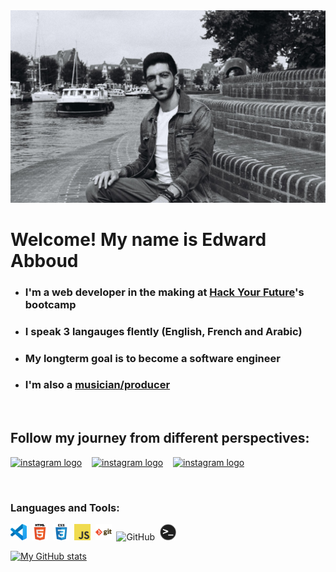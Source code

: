 <img src=./backdrop2.jpg>

<!--Intro section-->
# **Welcome! My name is Edward Abboud**
* ### I'm a web developer in the making at [Hack Your Future]'s bootcamp
* ### I speak 3 langauges flently (English, French and Arabic)
* ### My longterm goal is to become a software engineer
* ### I'm also a [musician/producer]
<!--End of Intro section-->

<br>

<!--Links and Logos-->
## **Follow my journey from different perspectives:**
<a href="https://www.instagram.com/mindofmidist/?hl=en" target="_blank"><img src="https://upload.wikimedia.org/wikipedia/commons/thumb/e/e7/Instagram_logo_2016.svg/800px-Instagram_logo_2016.svg.png" alt="instagram logo" height=30px></a>&nbsp;&nbsp;&nbsp;
<a href="https://www.instagram.com/mindofmidist/?hl=en" target="_blank"><img src="https://upload.wikimedia.org/wikipedia/commons/thumb/0/01/LinkedIn_Logo.svg/1200px-LinkedIn_Logo.svg.png" alt="instagram logo" height=30px></a>&nbsp;&nbsp;&nbsp;
<a href="https://open.spotify.com/playlist/32fqm8SvfrcyWrdz19z89u?si=38018aa232c347cc" target="_blank"><img src="https://upload.wikimedia.org/wikipedia/commons/thumb/1/19/Spotify_logo_without_text.svg/1200px-Spotify_logo_without_text.svg.png" alt="instagram logo" width=30px></a>
<!-- End of Links and Logos section-->
<br>

<!--Platforms i use-->
### Languages and Tools:

<img alt="Visual Studio Code" width="26px" src="https://raw.githubusercontent.com/github/explore/80688e429a7d4ef2fca1e82350fe8e3517d3494d/topics/visual-studio-code/visual-studio-code.png" />&nbsp;
<img alt="HTML5" width="26px" src="https://raw.githubusercontent.com/github/explore/80688e429a7d4ef2fca1e82350fe8e3517d3494d/topics/html/html.png">&nbsp;
<img alt="CSS3" width="26px" src="https://raw.githubusercontent.com/github/explore/80688e429a7d4ef2fca1e82350fe8e3517d3494d/topics/css/css.png">&nbsp;
<img alt="JavaScript" width="26px" src="https://raw.githubusercontent.com/github/explore/80688e429a7d4ef2fca1e82350fe8e3517d3494d/topics/javascript/javascript.png">&nbsp;
<img alt="Git" width="26px" src="https://raw.githubusercontent.com/github/explore/80688e429a7d4ef2fca1e82350fe8e3517d3494d/topics/git/git.png" />&nbsp;
<img alt="GitHub" width="26px" src="https://github.githubassets.com/images/modules/logos_page/GitHub-Mark.png" />&nbsp;
<img alt="Terminal" width="26px" src="https://raw.githubusercontent.com/github/explore/80688e429a7d4ef2fca1e82350fe8e3517d3494d/topics/terminal/terminal.png" />&nbsp;

<!-- End of 'Platforms i use' section-->

<!--GitHub stats-->
[![My GitHub stats](https://github-readme-stats.vercel.app/api?username=EdwardAbboud)](https://github.com/anuraghazra/github-readme-stats)
<!--end of GitHub stats section-->

<!-- External Links -->
[musician/producer]: https://linktr.ee/MindOfMidist
[Instagram]: https://www.instagram.com/mindofmidist/?hl=en
[LinkedIn]: https://www.linkedin.com/in/edward-abboud-6a4833b3/
[SpotifyPlaylist]: https://open.spotify.com/playlist/32fqm8SvfrcyWrdz19z89u?si=38018aa232c347cc
[Hack Your Future]: https://www.hackyourfuture.net/ 
<!--End of external links section-->
